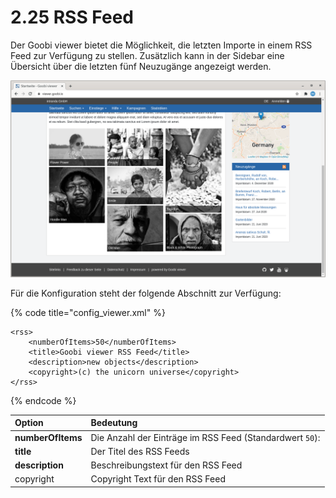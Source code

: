 # 2.25 RSS Feed

Der Goobi viewer bietet die Möglichkeit, die letzten Importe in einem RSS Feed zur Verfügung zu stellen. Zusätzlich kann in der Sidebar eine Übersicht über die letzten fünf Neuzugänge angezeigt werden.

![Neuzug&#xE4;nge auf der Startseite](../.gitbook/assets/de_rssfeed.png)

Für die Konfiguration steht der folgende Abschnitt zur Verfügung:

{% code title="config\_viewer.xml" %}
```markup
<rss>
    <numberOfItems>50</numberOfItems>
    <title>Goobi viewer RSS Feed</title>
    <description>new objects</description>
    <copyright>(c) the unicorn universe</copyright>
</rss>
```
{% endcode %}

| Option | Bedeutung |
| :--- | :--- |
| **numberOfItems** | Die Anzahl der Einträge im RSS Feed \(Standardwert `50`\): |
| **title** | Der Titel des RSS Feeds |
| **description** | Beschreibungstext für den RSS Feed |
| copyright | Copyright Text für den RSS Feed |


